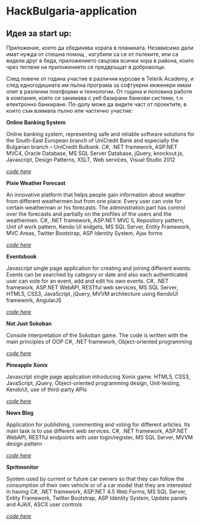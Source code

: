 # HackBulgaria-application

## Идея за start up:
Приложение, което да обединява хората в планината. Независимо дали имат нужда от спешна помощ , изгубили са се от пътеките, или са видели друг в беда, приложението свързва всички хора в района, които чрез теглене на приложението се предвръщат в доброволци.

След повече от година участие в различни курсове в Telerik Academy, и след едногодишната им пълна програма за софтуерни инженери имам опит в различни платформи и технологии. От година и половина работя в компания, която се занимава с уеб базирани банкови системи, т.н електронно банкиране. По-долу може да видите част от проектите, в които съм взимала пълно или частично участие:

**Online Banking System**

Online banking system, representing safe and reliable software solutions for the South-East European branch of UniCredit Bank and especially the Bulgarian branch – UniCredit Bulbank.
C#, .NET framework, ASP.NET MVC4, Oracle Database, MS SQL Server Database, jQuery, knockout.js, Javascript, Design Patterns, XSLT, Web services, Visual Studio 2012

*[code here](http://www.unicreditbulbank.bg/en/index.htm)*

**Pixie Weather Forecast**

An innovative platform that helps people gain information about weather from different weathermen but from one place. Every user can vote for certain weatherman or his forecasts. The administration part has control over the forecasts and partially on the profiles of the users and the weathermen.
C#, .NET framework, ASP.NET MVC 5, Repository pattern, Unit of work pattern, Kendo UI widgets, MS SQL Server, Entity Framework, MVC Areas, Twitter Bootstrap, ASP Identity System, Ajax forms

*[code here](https://pixiesweatherforecast.codeplex.com/)*

**Eventsbook**

Javascript single page application for creating and joining different events. Events can be searched by category or date and also each authenticated user can vote for an event, add and edit his own events.
C#, .NET framework, ASP.NET WebAPI, RESTful web services, MS SQL Server, HTML5, CSS3, JavaScript, jQuery, MVVM architecture using KendoUI framework, AngularJS

*[code here](http://poloniumeventsbook.apphb.com)*

**Not Just Sokoban**

Console interpretation of the Sokoban game. The code is written with the main principles of OOP
C#, .NET framework, Object-oriented programming

*[code here](https://sokobanoop.codeplex.com/)*

**Pineapple Xonix**

Javascript single page application introducing Xonix game.
HTML5, CSS3, JavaScript, jQuery, Object-oriented programming design, Unit-testing, KendoUI, use of third-party APIs

*[code here](http://code.google.com/p/pineappleteam/)*

**News Blog**

Application for publishing, commenting and voting for different articles. Its main task is to use different web services.
C#, .NET framework, ASP.NET WebAPI, RESTful endpoints with user login/register, MS SQL Server, MVVM design pattern

*[code here](https://github.com/alexisss/NewsBlogWebApi)*

**Spritmonitor**

System used by current or future car owners so that they can follow the consumption of their own vehicle or of a car model that they are interested in having
C#, .NET framework, ASP.NET 4.5 Web Forms, MS SQL Server, Entity Framework, Twitter Bootstrap, ASP Identity System, Update panels and AJAX, ASCX user controls

*[code here](https://github.com/alexisss/SpritMonitor-ASP.NET-Web-Forms)*



